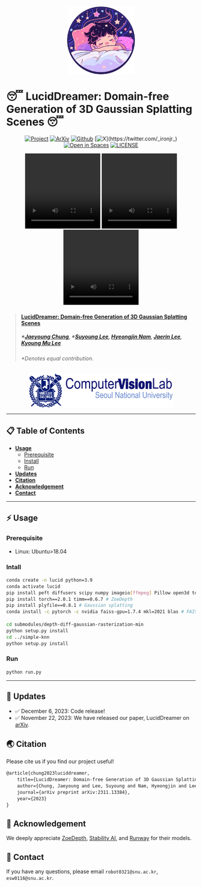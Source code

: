 <p align="center">
    <img src="assets/logo_color.png" height=180>
</p>

# 😴 LucidDreamer: Domain-free Generation of 3D Gaussian Splatting Scenes 😴

<div align="center">

[![Project](https://img.shields.io/badge/Project-LucidDreamer-green)](https://github.com/luciddreamer-cvlab/LucidDreamer/blob/master/LICENSE)
[![ArXiv](https://img.shields.io/badge/Arxiv-2311.13384-red)](https://arxiv.org/abs/2311.13384)
[![Github](https://img.shields.io/github/stars/luciddreamer-cvlab/LucidDreamer?label=Github&color=blue)]()
[![X](https://img.shields.io/twitter/url?url=https%3A%2F%2Ftwitter.com%2F_ironjr_)](https://twitter.com/_ironjr_)
[![Open in Spaces](https://huggingface.co/datasets/huggingface/badges/raw/main/open-in-hf-spaces-sm.svg)](https://huggingface.co/spaces/ironjr/luciddreamer)
[![LICENSE](https://img.shields.io/badge/license-CC--BY--NC--SA--4.0-lightgrey)](https://github.com/luciddreamer-cvlab/LucidDreamer/blob/master/LICENSE)

</div>

<div align="center">
  <tr>
    <td><video width="200" height="200" src="https://github.com/luciddreamer-cvlab/LucidDreamer/blob/master/assets/animestreet2_back_rgb.mp4"></video></td>
    <td><video width="200" height="200" src="https://github.com/luciddreamer-cvlab/LucidDreamer/blob/master/assets/fig5ours_360_rgb.mp4"></video></td>
    <td><video width="200" height="200" src="https://github.com/luciddreamer-cvlab/LucidDreamer/blob/master/assets/waterfall_back_rgb.mp4"></video></td>
  </tr>
</div>

> #### [LucidDreamer: Domain-free Generation of 3D Gaussian Splatting Scenes](https://arxiv.org/abs/2311.13384)
> ##### \*[Jaeyoung Chung](https://robot0321.github.io/), \*[Suyoung Lee](https://esw0116.github.io/), [Hyeongjin Nam](https://hygenie1228.github.io/), [Jaerin Lee](http://jaerinlee.com/), [Kyoung Mu Lee](https://cv.snu.ac.kr/index.php/~kmlee/)
> ###### \*Denotes equal contribution.

<p align="center">
    <img src="assets/logo_cvlab.png" height=90>
</p>


---

## 📋 **Table of Contents** <!-- omit in toc -->
- [**Usage**](#usage)
  - [Prerequisite](#prerequisite)
  - [Install](#install)
  - [Run](#run)
- [**Updates**](#updates)
- [**Citation**](#citation)
- [**Acknowledgement**](#acknowledgement)
- [**Contact**](#contact)

---


## ⚡ Usage

### Prerequisite

- Linux: Ubuntu>18.04

### Intall

```bash
conda create -n lucid python=3.9
conda activate lucid
pip install peft diffusers scipy numpy imageio[ffmpeg] Pillow open3d torchvision gradio
pip install torch==2.0.1 timm==0.6.7 # ZoeDepth
pip install plyfile==0.8.1 # Gaussian splatting
conda install -c pytorch -c nvidia faiss-gpu=1.7.4 mkl=2021 blas # FAISS

cd submodules/depth-diff-gaussian-rasterization-min
python setup.py install
cd ../simple-knn
python setup.py install
```

### Run

```bash
python run.py
``` 

---

## 🚩 **Updates**
 
- ✅ December 6, 2023: Code release!
- ✅ November 22, 2023: We have released our paper, LucidDreamer on [arXiv](https://arxiv.org/abs/2311.13384).

## 🌏 Citation

Please cite us if you find our project useful!

```latex
@article{chung2023luciddreamer,
    title={LucidDreamer: Domain-free Generation of 3D Gaussian Splatting Scenes},
    author={Chung, Jaeyoung and Lee, Suyoung and Nam, Hyeongjin and Lee, Jaerin and Lee, Kyoung Mu},
    journal={arXiv preprint arXiv:2311.13384},
    year={2023}
}
```

## 🤗 Acknowledgement

We deeply appreciate [ZoeDepth](https://github.com/isl-org/ZoeDepth), [Stability AI](), and [Runway](https://huggingface.co/runwayml/stable-diffusion-v1-5) for their models.

## 📧 Contact

If you have any questions, please email `robot0321@snu.ac.kr`, `esw0116@snu.ac.kr`.
